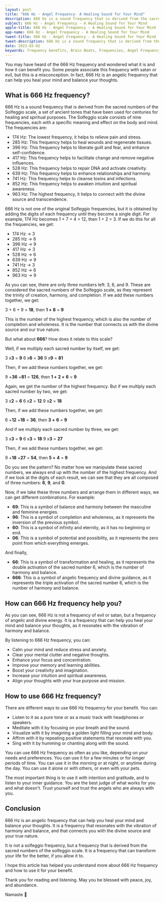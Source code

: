 ```yaml
---
layout: post
title: "666 Hz - Angel Frequency- A Healing Sound for Your Mind"
description: 666 Hz is a sound frequency that is derived from the sacred numbers of the Solfeggio scale, a set of ancient tones that have been used for centuries for healing and spiritual purposes.
subject: 666 Hz - Angel Frequency - A Healing Sound for Your Mind
apple-title: 666 Hz - Angel Frequency - A Healing Sound for Your Mind
app-name: 666 Hz - Angel Frequency - A Healing Sound for Your Mind
tweet-title: 666 Hz - Angel Frequency - A Healing Sound for Your Mind
tweet-description: 666 Hz is a sound frequency that is derived from the sacred numbers of the Solfeggio scale, a set of ancient tones that have been used for centuries for healing and spiritual purposes.
date: 2023-03-02
keywords: frequency benefits, Brain Beats, Frequencies, Angel Frequency, 666 hz, Brain wave entrainment, sound therapy
---
```


You may have heard of the 666 Hz frequency and wondered what it is and how it can benefit you. Some people associate this frequency with satan or evil, but this is a misconception. In fact, 666 Hz is an angelic frequency that can help you heal your mind and balance your thoughts.

## What is 666 Hz frequency?

666 Hz is a sound frequency that is derived from the sacred numbers of the Solfeggio scale, a set of ancient tones that have been used for centuries for healing and spiritual purposes. The Solfeggio scale consists of nine frequencies, each with a specific meaning and effect on the body and mind. The frequencies are:

- 174 Hz: The lowest frequency, it helps to relieve pain and stress.
- 285 Hz: This frequency helps to heal wounds and regenerate tissues.
- 396 Hz: This frequency helps to liberate guilt and fear, and enhance self-confidence.
- 417 Hz: This frequency helps to facilitate change and remove negative influences.
- 528 Hz: This frequency helps to repair DNA and activate creativity.
- 639 Hz: This frequency helps to enhance relationships and harmony.
- 741 Hz: This frequency helps to cleanse toxins and infections.
- 852 Hz: This frequency helps to awaken intuition and spiritual awareness.
- 963 Hz: The highest frequency, it helps to connect with the divine source and transcendence.

666 Hz is not one of the original Solfeggio frequencies, but it is obtained by adding the digits of each frequency until they become a single digit. For example, 174 Hz becomes 1 + 7 + 4 = 12, then 1 + 2 = 3. If we do this for all the frequencies, we get:

- 174 Hz -> 3
- 285 Hz -> 6
- 396 Hz -> 9
- 417 Hz -> 3
- 528 Hz -> 6
- 639 Hz -> 9
- 741 Hz -> 3
- 852 Hz -> 6
- 963 Hz -> 9

As you can see, there are only three numbers left: 3, 6, and 9. These are considered the sacred numbers of the Solfeggio scale, as they represent the trinity of creation, harmony, and completion. If we add these numbers together, we get:

3 + 6 + 9 = **18**, then **1 +** **8** = **9**

This is the number of the highest frequency, which is also the number of completion and wholeness. It is the number that connects us with the divine source and our true nature.

But what about **666**? How does it relate to this scale?

Well, if we multiply each sacred number by itself, we get:

3 x**3** = **9**
6 x**6** = **36**
9 x**9** = **81**

Then, if we add these numbers together, we get:

9 +**36** +**81** = **126**, then **1 +** **2 +** **6** = **9**

Again, we get the number of the highest frequency. But if we multiply each sacred number by two, we get:

3 x**2** = **6**
6 x**2** = **12**
9 x**2** = **18**

Then, if we add these numbers together, we get:

6 +**12** +**18** = **36**, then **3 +** **6** = **9**

And if we multiply each sacred number by three, we get:

3 x**3** = **9**
6 x**3** = **18**
9 x**3** = **27**

Then, if we add these numbers together, we get:

9 +**18** +**27** = **54**, then **5 +** **4** = **9**

Do you see the pattern? No matter how we manipulate these sacred numbers, we always end up with the number of the highest frequency. And if we look at the digits of each result, we can see that they are all composed of three numbers: **6**, **9**, and **0**.

Now, if we take these three numbers and arrange them in different ways, we can get different combinations. For example:

- **69**: This is a symbol of balance and harmony between the masculine and feminine energies.
- **96**: This is a symbol of completion and wholeness, as it represents the inversion of the previous symbol.
- **60**: This is a symbol of infinity and eternity, as it has no beginning or end.
- **06**: This is a symbol of potential and possibility, as it represents the zero point from which everything emerges.

And finally,

- **66**: This is a symbol of transformation and healing, as it represents the double activation of the sacred number 6, which is the number of harmony and balance.
- **666**: This is a symbol of angelic frequency and divine guidance, as it represents the triple activation of the sacred number 6, which is the number of harmony and balance.

## How can 666 Hz frequency help you?

As you can see, 666 Hz is not a frequency of evil or satan, but a frequency of angelic and divine energy. It is a frequency that can help you heal your mind and balance your thoughts, as it resonates with the vibration of harmony and balance.

By listening to 666 Hz frequency, you can:

- Calm your mind and reduce stress and anxiety.
- Clear your mental clutter and negative thoughts.
- Enhance your focus and concentration.
- Improve your memory and learning abilities.
- Boost your creativity and imagination.
- Increase your intuition and spiritual awareness.
- Align your thoughts with your true purpose and mission.

## How to use 666 Hz frequency?

There are different ways to use 666 Hz frequency for your benefit. You can:

- Listen to it as a pure tone or as a music track with headphones or speakers.
- Meditate with it by focusing on your breath and the sound.
- Visualize with it by imagining a golden light filling your mind and body.
- Affirm with it by repeating positive statements that resonate with you.
- Sing with it by humming or chanting along with the sound.

You can use 666 Hz frequency as often as you like, depending on your needs and preferences. You can use it for a few minutes or for longer periods of time. You can use it in the morning or at night, or anytime during the day. You can use it alone or with others, or even with your pets.

The most important thing is to use it with intention and gratitude, and to listen to your inner guidance. You are the best judge of what works for you and what doesn't. Trust yourself and trust the angels who are always with you.

## Conclusion

666 Hz is an angelic frequency that can help you heal your mind and balance your thoughts. It is a frequency that resonates with the vibration of harmony and balance, and that connects you with the divine source and your true nature.

It is not a solfeggio frequency, but a frequency that is derived from the sacred numbers of the solfeggio scale. It is a frequency that can transform your life for the better, if you allow it to.

I hope this article has helped you understand more about 666 Hz frequency and how to use it for your benefit.

Thank you for reading and listening. May you be blessed with peace, joy, and abundance.

Namaste 🙏